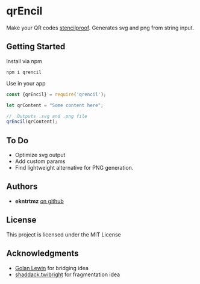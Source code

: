 # qrEncil

Make your QR codes [stencilproof](http://www.fredtrotter.com/2011/03/02/qr-code-stencils-problem/). Generates svg and png from string input.

## Getting Started
Install via npm

```
npm i qrencil
```
Use in your app

```javascript
const {qrEncil} = require('qrencil');

let qrContent = "Some content here";

//  Outputs .svg and .png file
qrEncil(qrContent);
```

## To Do
* Optimize svg output
* Add custom params
* Find lightweight alternative for PNG generation.

## Authors

* **ekntrtmz** [on github](https://github.com/ekntrtmz)


## License

This project is licensed under the MIT License

## Acknowledgments

* [Golan Lewin](https://github.com/golanlevin) for bridging idea
* [shaddack.twibright](http://www.shaddack.twibright.com/projects/) for fragmentation idea
